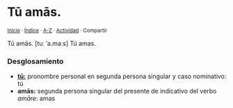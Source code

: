 # Tū amās.
<sup>[Inicio](https://github.com/jucardus/jucardus.github.io/repo/blob/main/readme.md) · [Índice](https://github.com/jucardus/jucardus.github.io/repo/blob/main/indices/frases-latinas.md) · [A-Z](https://github.com/jucardus/jucardus.github.io/repo/blob/main/indices/alfabetico.md) · [Actividad](https://github.com/jucardus/jucardus.github.io/repo/blob/main/indices/actividad.md) · Compartir</sup>

Tū amās. [tuː ˈa.maːs] Tú amas.

### Desglosamiento

* [**tū:**](https://github.com/jucardus/jucardus.github.io/repo/blob/main/contenido/25/04/24/tu.md) pronombre personal en segunda persona singular y caso nominativo: tú
* **amās:** segunda persona singular del presente de indicativo del verbo _amāre_: amas
